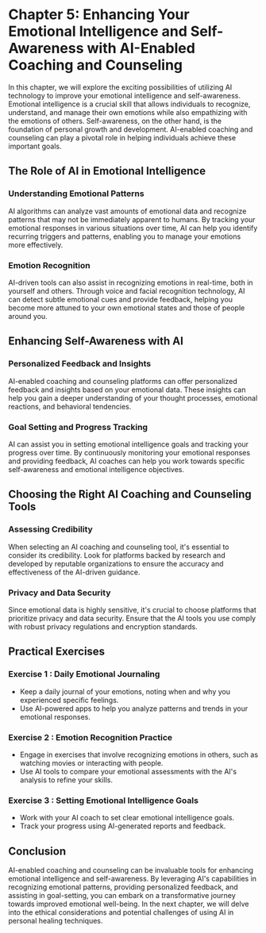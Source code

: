 Chapter 5: Enhancing Your Emotional Intelligence and Self-Awareness with AI-Enabled Coaching and Counseling
===========================================================================================================

In this chapter, we will explore the exciting possibilities of utilizing AI technology to improve your emotional intelligence and self-awareness. Emotional intelligence is a crucial skill that allows individuals to recognize, understand, and manage their own emotions while also empathizing with the emotions of others. Self-awareness, on the other hand, is the foundation of personal growth and development. AI-enabled coaching and counseling can play a pivotal role in helping individuals achieve these important goals.

The Role of AI in Emotional Intelligence
----------------------------------------

### Understanding Emotional Patterns

AI algorithms can analyze vast amounts of emotional data and recognize patterns that may not be immediately apparent to humans. By tracking your emotional responses in various situations over time, AI can help you identify recurring triggers and patterns, enabling you to manage your emotions more effectively.

### Emotion Recognition

AI-driven tools can also assist in recognizing emotions in real-time, both in yourself and others. Through voice and facial recognition technology, AI can detect subtle emotional cues and provide feedback, helping you become more attuned to your own emotional states and those of people around you.

Enhancing Self-Awareness with AI
--------------------------------

### Personalized Feedback and Insights

AI-enabled coaching and counseling platforms can offer personalized feedback and insights based on your emotional data. These insights can help you gain a deeper understanding of your thought processes, emotional reactions, and behavioral tendencies.

### Goal Setting and Progress Tracking

AI can assist you in setting emotional intelligence goals and tracking your progress over time. By continuously monitoring your emotional responses and providing feedback, AI coaches can help you work towards specific self-awareness and emotional intelligence objectives.

Choosing the Right AI Coaching and Counseling Tools
---------------------------------------------------

### Assessing Credibility

When selecting an AI coaching and counseling tool, it's essential to consider its credibility. Look for platforms backed by research and developed by reputable organizations to ensure the accuracy and effectiveness of the AI-driven guidance.

### Privacy and Data Security

Since emotional data is highly sensitive, it's crucial to choose platforms that prioritize privacy and data security. Ensure that the AI tools you use comply with robust privacy regulations and encryption standards.

Practical Exercises
-------------------

### **Exercise 1** : **Daily Emotional Journaling**

* Keep a daily journal of your emotions, noting when and why you experienced specific feelings.
* Use AI-powered apps to help you analyze patterns and trends in your emotional responses.

### **Exercise 2** : **Emotion Recognition Practice**

* Engage in exercises that involve recognizing emotions in others, such as watching movies or interacting with people.
* Use AI tools to compare your emotional assessments with the AI's analysis to refine your skills.

### **Exercise 3** : **Setting Emotional Intelligence Goals**

* Work with your AI coach to set clear emotional intelligence goals.
* Track your progress using AI-generated reports and feedback.

Conclusion
----------

AI-enabled coaching and counseling can be invaluable tools for enhancing emotional intelligence and self-awareness. By leveraging AI's capabilities in recognizing emotional patterns, providing personalized feedback, and assisting in goal-setting, you can embark on a transformative journey towards improved emotional well-being. In the next chapter, we will delve into the ethical considerations and potential challenges of using AI in personal healing techniques.
